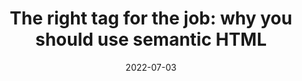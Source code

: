 ---
title: 'The right tag for the job: why you should use semantic HTML'
link: https://localghost.dev/blog/the-right-tag-for-the-job-why-you-should-use-semantic-html/
description: "Whether you write plain old HTML, HTML templating or JSX, are you using the right HTML tags? A guide to semantic HTML: what it is, why it's so important, and how to use it"
tags: [accessibility]
content-type: reading
date: 2022-07-03
---